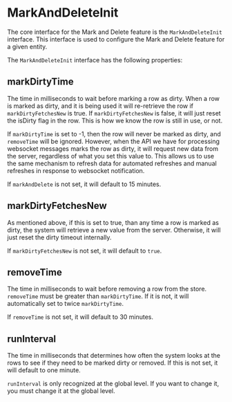 # MarkAndDeleteInit

The core interface for the Mark and Delete feature is the `MarkAndDeleteInit` interface. This interface is used to configure the Mark and Delete feature for a given entity.

The `MarkAndDeleteInit` interface has the following properties:

## markDirtyTime

The time in milliseconds to wait before marking a row as dirty. When a row is marked as dirty, and it is being used it will re-retrieve the row if `markDirtyFetchesNew` is true. If `markDirtyFetchesNew` is false, it will just reset the isDirty flag in the row. This is how we know the row is still in use, or not.

If `markDirtyTime` is set to -1, then the row will never be marked as dirty, and `removeTime` will be ignored. However, when the API we have for processing websocket messages marks the row as dirty, it will request new data from the server, regardless of what you set this value to. This allows us to use the same mechanism to refresh data for automated refreshes and manual refreshes in response to websocket notification.

If `markAndDelete` is not set, it will default to 15 minutes.

## markDirtyFetchesNew

As mentioned above, if this is set to true, than any time a row is marked as dirty, the system will retrieve a new value from the server. Otherwise, it will just reset the dirty timeout internally.

If `markDirtyFetchesNew` is not set, it will default to `true`.

## removeTime

The time in milliseconds to wait before removing a row from the store. `removeTime` must be greater than `markDirtyTime`. If it is not, it will automatically set to twice `markDirtyTime`.

If `removeTime` is not set, it will default to 30 minutes.

## runInterval

The time in milliseconds that determines how often the system looks at the rows to see if they need to be marked dirty or removed. If this is not set, it will default to one minute.

`runInterval` is only recognized at the global level. If you want to change it, you must change it at the global level.
